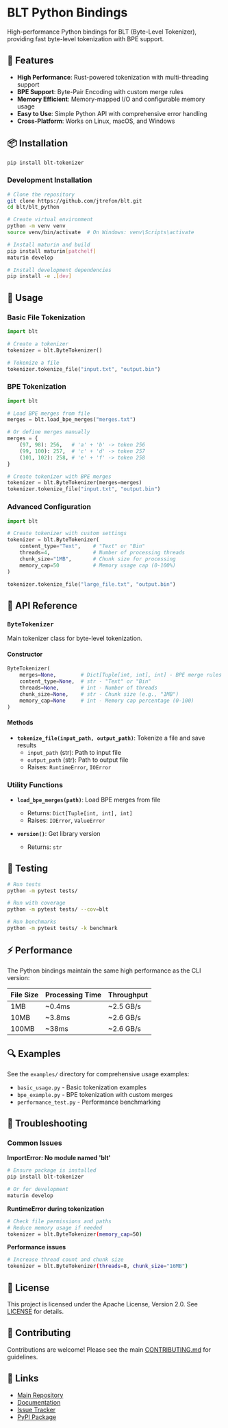 # BLT Python Bindings

High-performance Python bindings for BLT (Byte-Level Tokenizer), providing fast byte-level tokenization with BPE support.

## 🚀 Features

- **High Performance**: Rust-powered tokenization with multi-threading support
- **BPE Support**: Byte-Pair Encoding with custom merge rules
- **Memory Efficient**: Memory-mapped I/O and configurable memory usage
- **Easy to Use**: Simple Python API with comprehensive error handling
- **Cross-Platform**: Works on Linux, macOS, and Windows

## 📦 Installation

```bash
pip install blt-tokenizer
```

### Development Installation

```bash
# Clone the repository
git clone https://github.com/jtrefon/blt.git
cd blt/blt_python

# Create virtual environment
python -m venv venv
source venv/bin/activate  # On Windows: venv\Scripts\activate

# Install maturin and build
pip install maturin[patchelf]
maturin develop

# Install development dependencies
pip install -e .[dev]
```

## 🔧 Usage

### Basic File Tokenization

```python
import blt

# Create a tokenizer
tokenizer = blt.ByteTokenizer()

# Tokenize a file
tokenizer.tokenize_file("input.txt", "output.bin")
```

### BPE Tokenization

```python
import blt

# Load BPE merges from file
merges = blt.load_bpe_merges("merges.txt")

# Or define merges manually
merges = {
    (97, 98): 256,   # 'a' + 'b' -> token 256
    (99, 100): 257,  # 'c' + 'd' -> token 257
    (101, 102): 258, # 'e' + 'f' -> token 258
}

# Create tokenizer with BPE merges
tokenizer = blt.ByteTokenizer(merges=merges)
tokenizer.tokenize_file("input.txt", "output.bin")
```

### Advanced Configuration

```python
import blt

# Create tokenizer with custom settings
tokenizer = blt.ByteTokenizer(
    content_type="Text",    # "Text" or "Bin"
    threads=4,              # Number of processing threads
    chunk_size="1MB",       # Chunk size for processing
    memory_cap=50           # Memory usage cap (0-100%)
)

tokenizer.tokenize_file("large_file.txt", "output.bin")
```

## 📖 API Reference

### `ByteTokenizer`

Main tokenizer class for byte-level tokenization.

#### Constructor

```python
ByteTokenizer(
    merges=None,        # Dict[Tuple[int, int], int] - BPE merge rules
    content_type=None,  # str - "Text" or "Bin"
    threads=None,       # int - Number of threads
    chunk_size=None,    # str - Chunk size (e.g., "1MB")
    memory_cap=None     # int - Memory cap percentage (0-100)
)
```

#### Methods

- **`tokenize_file(input_path, output_path)`**: Tokenize a file and save results
  - `input_path` (str): Path to input file
  - `output_path` (str): Path to output file
  - Raises: `RuntimeError`, `IOError`

### Utility Functions

- **`load_bpe_merges(path)`**: Load BPE merges from file
  - Returns: `Dict[Tuple[int, int], int]`
  - Raises: `IOError`, `ValueError`

- **`version()`**: Get library version
  - Returns: `str`

## 🧪 Testing

```bash
# Run tests
python -m pytest tests/

# Run with coverage
python -m pytest tests/ --cov=blt

# Run benchmarks
python -m pytest tests/ -k benchmark
```

## ⚡ Performance

The Python bindings maintain the same high performance as the CLI version:

| File Size | Processing Time | Throughput |
|-----------|----------------|------------|
| 1MB | ~0.4ms | ~2.5 GB/s |
| 10MB | ~3.8ms | ~2.6 GB/s |
| 100MB | ~38ms | ~2.6 GB/s |

## 🔍 Examples

See the `examples/` directory for comprehensive usage examples:

- `basic_usage.py` - Basic tokenization examples
- `bpe_example.py` - BPE tokenization with custom merges
- `performance_test.py` - Performance benchmarking

## 🐛 Troubleshooting

### Common Issues

**ImportError: No module named 'blt'**
```bash
# Ensure package is installed
pip install blt-tokenizer

# Or for development
maturin develop
```

**RuntimeError during tokenization**
```bash
# Check file permissions and paths
# Reduce memory usage if needed
tokenizer = blt.ByteTokenizer(memory_cap=50)
```

**Performance issues**
```bash
# Increase thread count and chunk size
tokenizer = blt.ByteTokenizer(threads=8, chunk_size="16MB")
```

## 📄 License

This project is licensed under the Apache License, Version 2.0. See [LICENSE](LICENSE) for details.

## 🤝 Contributing

Contributions are welcome! Please see the main [CONTRIBUTING.md](../CONTRIBUTING.md) for guidelines.

## 🔗 Links

- [Main Repository](https://github.com/jtrefon/blt)
- [Documentation](https://github.com/jtrefon/blt#readme)
- [Issue Tracker](https://github.com/jtrefon/blt/issues)
- [PyPI Package](https://pypi.org/project/blt-tokenizer/) 